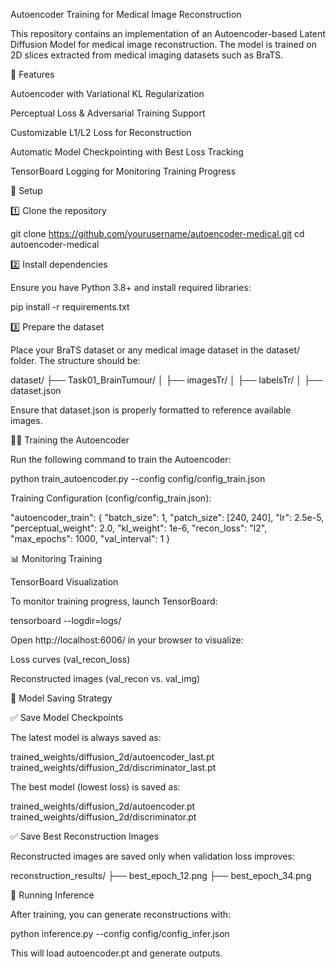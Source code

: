Autoencoder Training for Medical Image Reconstruction

This repository contains an implementation of an Autoencoder-based Latent Diffusion Model for medical image reconstruction. The model is trained on 2D slices extracted from medical imaging datasets such as BraTS.

📌 Features

Autoencoder with Variational KL Regularization

Perceptual Loss & Adversarial Training Support

Customizable L1/L2 Loss for Reconstruction

Automatic Model Checkpointing with Best Loss Tracking

TensorBoard Logging for Monitoring Training Progress

🚀 Setup

1️⃣ Clone the repository

git clone https://github.com/yourusername/autoencoder-medical.git
cd autoencoder-medical

2️⃣ Install dependencies

Ensure you have Python 3.8+ and install required libraries:

pip install -r requirements.txt

3️⃣ Prepare the dataset

Place your BraTS dataset or any medical image dataset in the dataset/ folder. The structure should be:

dataset/
  ├── Task01_BrainTumour/
  │   ├── imagesTr/
  │   ├── labelsTr/
  │   ├── dataset.json

Ensure that dataset.json is properly formatted to reference available images.

🏋️‍♂️ Training the Autoencoder

Run the following command to train the Autoencoder:

python train_autoencoder.py --config config/config_train.json

Training Configuration (config/config_train.json):

"autoencoder_train": {
    "batch_size": 1,
    "patch_size": [240, 240],
    "lr": 2.5e-5,
    "perceptual_weight": 2.0,
    "kl_weight": 1e-6,
    "recon_loss": "l2",
    "max_epochs": 1000,
    "val_interval": 1
}

📊 Monitoring Training

TensorBoard Visualization

To monitor training progress, launch TensorBoard:

tensorboard --logdir=logs/

Open http://localhost:6006/ in your browser to visualize:

Loss curves (val_recon_loss)

Reconstructed images (val_recon vs. val_img)

📌 Model Saving Strategy

✅ Save Model Checkpoints

The latest model is always saved as:

trained_weights/diffusion_2d/autoencoder_last.pt
trained_weights/diffusion_2d/discriminator_last.pt

The best model (lowest loss) is saved as:

trained_weights/diffusion_2d/autoencoder.pt
trained_weights/diffusion_2d/discriminator.pt

✅ Save Best Reconstruction Images

Reconstructed images are saved only when validation loss improves:

reconstruction_results/
  ├── best_epoch_12.png
  ├── best_epoch_34.png

🏁 Running Inference

After training, you can generate reconstructions with:

python inference.py --config config/config_infer.json

This will load autoencoder.pt and generate outputs.
